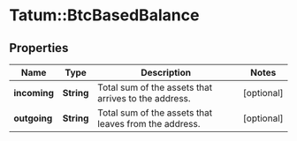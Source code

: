 # Tatum::BtcBasedBalance

## Properties
Name | Type | Description | Notes
------------ | ------------- | ------------- | -------------
**incoming** | **String** | Total sum of the assets that arrives to the address. | [optional] 
**outgoing** | **String** | Total sum of the assets that leaves from the address. | [optional] 

